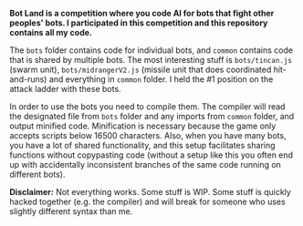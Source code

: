 **Bot Land is a competition where you code AI for bots that fight other peoples' bots. I participated in this
 competition and this repository contains all my code.**

The `bots` folder contains code for individual bots, and `common` contains code
 that is shared by
 multiple bots. The
 most interesting stuff is `bots/tincan.js` (swarm unit), `bots/midrangerV2.js` (missile unit that does coordinated
  hit-and-runs) and everything in `common` folder. I held the #1 position on the attack ladder with these bots.
  
In order to use the bots you need to compile them. The compiler will read the designated
  file from `bots` folder and any imports from `common` folder, and output minified code. Minification is necessary
   because the game only accepts scripts below 16500 characters. Also, when you have many bots, you have a lot of
    shared functionality, and this setup facilitates sharing functions without copypasting code (without a setup
     like this you often end up with accidentally inconsistent branches of the same code running on different bots).

**Disclaimer:** Not everything works. Some stuff is WIP. Some stuff is quickly hacked together (e.g. the compiler) and
 will break for someone who uses slightly different syntax than me.
